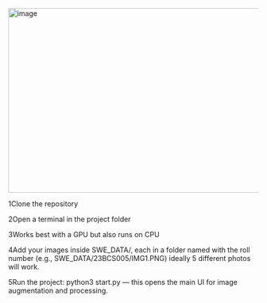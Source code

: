 <img width="1649" height="372" alt="image" src="https://github.com/user-attachments/assets/fa366450-14b7-4024-8f83-393f74cf7569" />

1️Clone the repository

2️Open a terminal in the project folder

3️Works best with a GPU but also runs on CPU

4️Add your images inside SWE_DATA/, each in a folder named with the roll number (e.g., SWE_DATA/23BCS005/IMG1.PNG) ideally 5 different photos will work.

5️Run the project: python3 start.py — this opens the main UI for image augmentation and processing.

